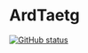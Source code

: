 # ArdTaetg
[![GitHub status](https://img.shields.io/badge/status:-implemented-blue)](https://github.com/ArdTae)
